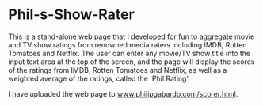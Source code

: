 # Phil-s-Show-Rater

This is a stand-alone web page that I developed for fun to aggregate movie and TV show ratings from renowned media raters including IMDB, Rotten Tomatoes and Netflix. The user can enter any movie/TV show title into the input text area at the top of the screen, and the page will display the scores of the ratings from IMDB, Rotten Tomatoes and Netflix, as well as a weighted average of the ratings, called the 'Phil Rating'.

I have uploaded the web page to www.philipgabardo.com/scorer.html.
